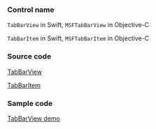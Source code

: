 ### Control name

`TabBarView` in Swift, `MSFTabBarView` in Objective-C

`TabBarItem` in Swift, `MSFTabBarItem` in Objective-C

### Source code

[TabBarView](https://github.com/microsoft/fluentui-apple/blob/main/ios/FluentUI/Tab%20Bar/TabBarView.swift)

[TabBarItem](https://github.com/microsoft/fluentui-apple/blob/main/ios/FluentUI/Tab%20Bar/TabBarItem.swift)

### Sample code

[TabBarView demo](https://github.com/microsoft/fluentui-apple/blob/main/ios/FluentUI.Demo/FluentUI.Demo/Demos/TabBarViewDemoController.swift)
